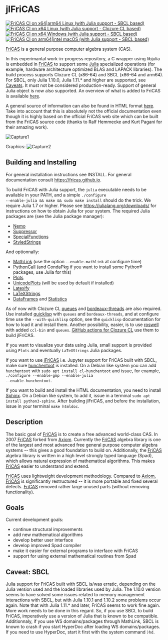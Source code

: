 # jlFriCAS

[![FriCAS CI on x64|arm64 Linux (with Julia support - SBCL based)](https://github.com/gvanuxem/jlfricas/actions/workflows/linuxJulia_sbcl.yml/badge.svg)](https://github.com/gvanuxem/jlfricas/actions/workflows/linuxJulia_sbcl.yml)\
[![FriCAS CI on x64 Linux (with Julia support - Clozure CL based)](https://github.com/gvanuxem/jlfricas/actions/workflows/linuxJulia_ccl.yml/badge.svg)](https://github.com/gvanuxem/jlfricas/actions/workflows/linuxJulia_ccl.yml)\
[![FriCAS CI on x64 Windows (with Julia support - SBCL based)](https://github.com/gvanuxem/jlfricas/actions/workflows/windowsJulia_sbcl.yml/badge.svg)](https://github.com/gvanuxem/jlfricas/actions/workflows/windowsJulia_sbcl.yml)\
[![FriCAS CI on arm64|intel macOS (with Julia support - SBCL based)](https://github.com/gvanuxem/jlfricas/actions/workflows/macOS_Julia_sbcl.yml/badge.svg)](https://github.com/gvanuxem/jlfricas/actions/workflows/macOS_Julia_sbcl.yml)


[FriCAS](https://fricas.github.io) is a general purpose computer algebra
system (CAS).

In this experimantal work-in-progress repository, a C wrapper using libjulia is embedded in [FriCAS](https://fricas.github.io/) to support some [Julia](https://julialang.org) specialized operations (for example, hardware architecture optimized BLAS and LAPACK libraries). The build process supports Clozure CL (x86-64) and SBCL (x86-64 and arm64). For SBCL, only Julia 1.10.0, Julia 1.11.* and higher are supported, see [Caveats](#caveat-sbcl). It must not be considered production-ready. Support of general Julia object is now also supported. An overview of what is added to FriCAS is available
[here](https://gvanuxem.github.io/jlfricas.documentation/search.html?q=Julia).

A general source of information can also be found in HTML format [here](https://gvanuxem.github.io/jlfricas.documentation/).
Take into account that this is absolutely not the official documentation even though it is highly based on the official FriCAS web site which can be built from the FriCAS source code (thanks to Ralf Hemmecke and Kurt Pagani for their amazing work).

![Capture1](https://github.com/user-attachments/assets/86832053-744d-452a-a032-60c12ce8b3b4)

Graphics:
![Capture2](https://github.com/user-attachments/assets/b6bd0c9a-feab-438b-9e15-08ba25d7bde3)

## Building and Installing

For general installation instructions see INSTALL. For general documentation
consult <https://fricas.github.io>.

To build FriCAS with Julia support, the <code>julia</code> executable needs to be available in your PATH, and a simple <code>./configure --enable-julia && make && sudo make install</code> should do the trick. We require Julia 1.7 or higher. Please see https://julialang.org/downloads/ for instructions on how to obtain Julia for your system. The required Julia packages are (see the Julia package manager):
 - [Nemo](https://nemocas.github.io/Nemo.jl/stable/)
 - [Suppressor](https://github.com/JuliaIO/Suppressor.jl)
 - [SpecialFunctions](https://specialfunctions.juliamath.org/stable/)
 - [StyledStrings](https://julialang.github.io/StyledStrings.jl/dev/)

 And optionnally:
  - [MathLink](https://github.com/JuliaInterop/MathLink.jl) (use the option `--enable-mathlink` at configure time)
  - [PythonCall](https://juliapy.github.io/PythonCall.jl/stable/) (and CondaPkg if you want to install some Python® packages, use Julia for this)
  - [Plots](https://docs.juliaplots.org/stable/)
  - [UnicodePlots](https://juliaplots.org/UnicodePlots.jl/stable/) (will be used by default if installed)
  - [Latexify](https://github.com/korsbo/Latexify.jl)
  - [LaTeXStrings](https://github.com/JuliaStrings/LaTeXStrings.jl)
  - [DataFrames](https://dataframes.juliadata.org/stable/) and [Statistics](https://juliastats.org/Statistics.jl/dev/)

As of now with Clozure CL [queues](https://github.com/oconnore/queues) and [bordeaux-threads](https://sionescu.github.io/bordeaux-threads/) are also required. Use installed [quicklisp](https://www.quicklisp.org/beta/) with `queues` and `bordeaux-threads`, and at configure time use the `--with-quicklisp` option, see the `quicklisp` documentation for how to load it and install them. Another possibility, easier, is to use [roswell](https://roswell.github.io/) with added `ccl-bin` and `queues`. [GitHub actions for Clozure CL](https://github.com/gvanuxem/jlfricas/blob/master/.github/workflows/linuxJulia_ccl.yml) use them to build jlFriCAS.

If you want to visualize your data using Julia, small support is provided using `Plots` and eventually `LaTeXStrings` Julia packages.

If you want to use [jFriCAS](https://jfricas.readthedocs.io/en/latest/) i.e. Jupyter support for FriCAS built with SBCL, make sure [hunchentoot](https://edicl.github.io/hunchentoot/) is installed. On a Debian like system you can add `hunchentoot` with <code>sudo apt install cl-hunchentoot</code> and issue, for example, <code>./configure --enable-gmp --enable-julia --enable-hunchentoot</code>.

If you want to build and install the HTML documentation,
you need to install [Sphinx](https://www.sphinx-doc.org/en/master/). On a Debian like system, to add it, issue in a
terminal <code>sudo apt install python3-sphinx</code>.
After building jlFriCAS, and before the installation, issue in your terminal
<code>make htmldoc</code>.

## Description

The basic goal of [FriCAS](https://fricas.github.io) is to create a free
advanced world-class CAS. In 2007 [FriCAS](https://fricas.github.io)
forked from [Axiom](http://axiom-developer.org). Currently the
[FriCAS](https://fricas.github.io) algebra library is one of the largest
and most advanced free general purpose computer algebra systems \-- this
gives a good foundation to build on. Additionally, the
[FriCAS](https://fricas.github.io) algebra library is written in a high
level strongly typed language (Spad), which allows natural expression of
mathematical algorithms. This makes [FriCAS](https://fricas.github.io)
easier to understand and extend.

[FriCAS](https://fricas.github.io) uses lightweight development
methodology. Compared to [Axiom](http://axiom-developer.org),
[FriCAS](https://fricas.github.io) is significantly restructured \-- it
is more portable and fixed several defects.
[FriCAS](https://fricas.github.io) removed rather large unused parts
(without removing functionality).

## Goals

Current development goals:

-   continue structural improvements
-   add new mathematical algorithms
-   develop better user interface
-   develop improved Spad compiler
-   make it easier for external programs to interface with FriCAS
-   support for using external mathematical routines from Spad

## Caveat: SBCL

Julia support for FriCAS built with SBCL is/was erratic, depending on the Julia version used and the loaded libraries used by Julia. The 1.10.0 version seems to have solved some issues related to memory management interactions with SBCL, but with Julia 1.10.1 and 1.10.2 some problems occur again. Note that with Julia 1.11.* and later, FriCAS seems to work fine again. More work needs to be done in this regard. So, if you use SBCL to build FriCAS, imperatively use a version of Julia that is known to be compatible. Additionnaly, if you use WS domains/packages through MathLink,
SBCL is known to crash if you start HyperDoc after loading WS domains/packages. If you need to use
HyperDoc, start it first with the system command `)hd`.
